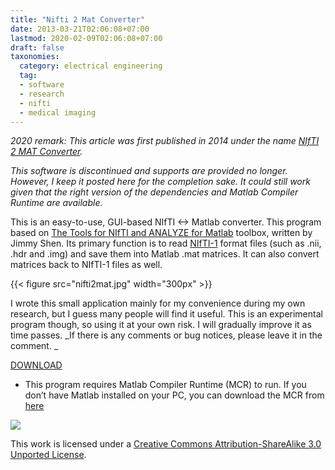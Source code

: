 ```yaml
---
title: "Nifti 2 Mat Converter"
date: 2013-03-21T02:06:08+07:00
lastmod: 2020-02-09T02:06:08+07:00
draft: false
taxonomies:
  category: electrical engineering
  tag: 
  - software
  - research
  - nifti
  - medical imaging
---
```


_2020 remark: 
This article was first published in 2014 under the name [NIfTI 2 MAT Converter](https://rorasa.wordpress.com/2013/03/21/nifti-2-mat-converter/)._

_This software is discontinued and supports are provided no longer. However, I keep it posted here for the completion sake. It could still work given that the right version of the dependencies and Matlab Compiler Runtime are available._

This is an easy-to-use, GUI-based NIfTI <-> Matlab converter.
This program based on [The Tools for NIfTI and ANALYZE for Matlab](http://research.baycrest.org/~jimmy/NIfTI/) toolbox, written by Jimmy Shen.
Its primary function is to read [NIfTI-1](http://nifti.nimh.nih.gov/nifti-1) format files (such as .nii, .hdr and .img) and save them into Matlab .mat matrices.
It can also convert matrices back to NIfTI-1 files as well.

{{< figure src="nifti2mat.jpg" width="300px" >}}

I wrote this small application mainly for my convenience during my own research, but I guess many people will find it useful.
This is an experimental program though, so using it at your own risk.
I will gradually improve it as time passes.
_If there is any comments or bug notices, please leave it in the comment. _

[DOWNLOAD](http://www.mediafire.com/?pin23biibwe26tf)

* This program requires Matlab Compiler Runtime (MCR) to run. If you don’t have Matlab installed on your PC, you can download the MCR from [here](http://www.mathworks.co.uk/products/compiler/mcr/)

![](https://i0.wp.com/i.creativecommons.org/l/by-sa/3.0/88x31.png?zoom=2)

This work is licensed under a [Creative Commons Attribution-ShareAlike 3.0 Unported License](http://creativecommons.org/licenses/by-sa/3.0/deed.en_GB).